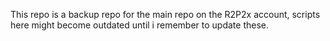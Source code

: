This repo is a backup repo for the main repo on the R2P2x account, scripts here might become outdated until i remember to update these.
